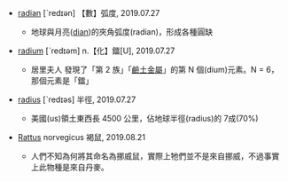 - [radian](https://tw.dictionary.search.yahoo.com/search?p=radian) [ˋredɪən] 【數】弧度, 2019.07.27
  - 地球與月亮([dian](https://tw.dictionary.search.yahoo.com/search?p=dian))的夾角弧度(radian)，形成各種圓缺
  
- [radium](https://tw.dictionary.search.yahoo.com/search?p=radium) [ˋredɪəm] n.【化】鐳[U], 2019.07.27
  - 居里夫人 發現了「第 2 族」「[鹼土金屬](https://zh.wikipedia.org/wiki/%E7%A2%B1%E5%9C%9F%E9%87%91%E5%B1%9E)」的第 N 個(dium)元素。N = 6，那個元素是「鐳」
  
- [radius](https://tw.dictionary.search.yahoo.com/search?p=radius) [ˋredɪəs] 半徑, 2019.07.27
  - 美國(us)領土東西長 4500 公里，佔地球半徑(radius)的 7成(70%)
  
- [Rattus](https://tw.dictionary.search.yahoo.com/search?p=Rattus) norvegicus
  褐鼠, 2019.08.21
  - 人們不知為何將其命名為挪威鼠，實際上牠們並不是來自挪威，不過事實上此物種是來自丹麥。
